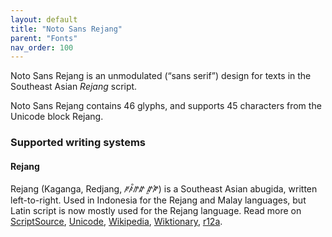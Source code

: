 ```yaml
---
layout: default
title: "Noto Sans Rejang"
parent: "Fonts"
nav_order: 100
---
```

Noto Sans Rejang is an unmodulated (“sans serif”) design for texts in the Southeast Asian _Rejang_ script. 

Noto Sans Rejang contains 46 glyphs, and supports 45 characters from the Unicode block Rejang.


### Supported writing systems


#### Rejang

Rejang (Kaganga, Redjang, <span class='autonym'>ꥆꤰ꥓ꤼꤽ ꤽꥍꤺꥏ</span>) is a Southeast Asian abugida, written left-to-right. Used in Indonesia for the Rejang and Malay languages, but Latin script is now mostly used for the Rejang language. Read more on [ScriptSource](https://scriptsource.org/scr/Rjng), [Unicode](https://www.unicode.org/versions/Unicode13.0.0/ch17.pdf#G27208), [Wikipedia](https://en.wikipedia.org/wiki/ISO_15924:Rjng), [Wiktionary](https://en.wiktionary.org/wiki/Category:Rejang_script), [r12a](https://r12a.github.io/scripts/links?iso=Rjng).

